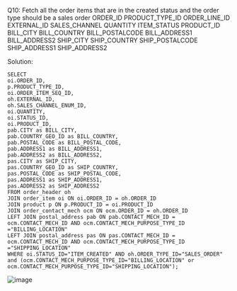 Q10: Fetch all the order items that are in the created status and the order type should be a sales order
ORDER_ID
PRODUCT_TYPE_ID
ORDER_LINE_ID
EXTERNAL_ID
SALES_CHANNEL
QUANTITY
ITEM_STATUS 
PRODUCT_ID
BILL_CITY
BILL_COUNTRY
BILL_POSTALCODE
BILL_ADDRESS1
BILL_ADDRESS2
SHIP_CITY
SHIP_COUNTRY
SHIP_POSTALCODE
SHIP_ADDRESS1
SHIP_ADDRESS2


Solution:
```mysql
SELECT
oi.ORDER_ID,
p.PRODUCT_TYPE_ID,
oi.ORDER_ITEM_SEQ_ID,
oh.EXTERNAL_ID,
oh.SALES_CHANNEL_ENUM_ID,
oi.QUANTITY,
oi.STATUS_ID,
oi.PRODUCT_ID,
pab.CITY as BILL_CITY,
pab.COUNTRY_GEO_ID as BILL_COUNTRY,
pab.POSTAL_CODE as BILL_POSTAL_CODE,
pab.ADDRESS1 as BILL_ADDRESS1,
pab.ADDRESS2 as BILL_ADDRESS2,
pas.CITY as SHIP_CITY,
pas.COUNTRY_GEO_ID as SHIP_COUNTRY,
pas.POSTAL_CODE as SHIP_POSTAL_CODE,
pas.ADDRESS1 as SHIP_ADDRESS1,
pas.ADDRESS2 as SHIP_ADDRESS2
FROM order_header oh
JOIN order_item oi ON oi.ORDER_ID = oh.ORDER_ID
JOIN product p ON p.PRODUCT_ID = oi.PRODUCT_ID
JOIN order_contact_mech ocm ON ocm.ORDER_ID = oh.ORDER_ID
LEFT JOIN postal_address pab ON pab.CONTACT_MECH_ID = ocm.CONTACT_MECH_ID AND ocm.CONTACT_MECH_PURPOSE_TYPE_ID ="BILLING_LOCATION"
LEFT JOIN postal_address pas ON pas.CONTACT_MECH_ID = ocm.CONTACT_MECH_ID AND ocm.CONTACT_MECH_PURPOSE_TYPE_ID ="SHIPPING_LOCATION"
WHERE oi.STATUS_ID="ITEM_CREATED" AND oh.ORDER_TYPE_ID="SALES_ORDER" and (ocm.CONTACT_MECH_PURPOSE_TYPE_ID="BILLING_LOCATION" or ocm.CONTACT_MECH_PURPOSE_TYPE_ID="SHIPPING_LOCATION");
```
![image](https://github.com/dextro19/Training_Assignment/assets/157474091/1715e67c-f770-4fd2-a5e2-f92f8d8aa994)

